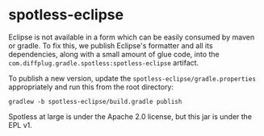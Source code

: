 # spotless-eclipse

Eclipse is not available in a form which can be easily consumed by maven or gradle.  To fix this, we publish Eclipse's formatter and all its dependencies, along with a small amount of glue code, into the `com.diffplug.gradle.spotless:spotless-eclipse` artifact.

To publish a new version, update the `spotless-eclipse/gradle.properties` appropriately and run this from the root directory:

```
gradlew -b spotless-eclipse/build.gradle publish
```

Spotless at large is under the Apache 2.0 license, but this jar is under the EPL v1.
